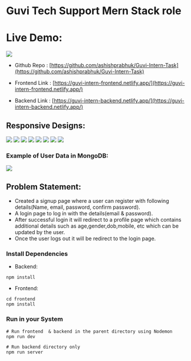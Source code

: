 # Guvi Tech Support Mern Stack role

# Live Demo:
![](https://github.com/ashishprabhuk/Guvi-Intern-Task/blob/main/frontend/public/Guvi-Intern.gif)


- Github Repo : [https://github.com/ashishprabhuk/Guvi-Intern-Task](https://github.com/ashishprabhuk/Guvi-Intern-Task)

- Frontend Link : [https://guvi-intern-frontend.netlify.app/](https://guvi-intern-frontend.netlify.app/)

- Backend Link : [https://guvi-intern-backend.netlify.app/](https://guvi-intern-backend.netlify.app/)


## Responsive Designs:
<img src="./public/home-m.png" />
<img src="./public/home-l.png" />
<img src="./public/signup-m.png" />
<img src="./public/signup-l.png" />
<img src="./public/Login-m.png" />
<img src="./public/login-l.png" />
<img src="./public/profile-m.png" />
<img src="./public/profile-l.png" />

### Example of User Data in MongoDB:
<img src="./public/MongoDB.png" />

## Problem Statement:

- Created a signup page where a user can register with following details(Name,
email, password, confirm password).
- A login page to log in with the details(email & password).
- After successful login it will redirect to a profile page which
contains additional details such as age,gender,dob,mobile, etc which can be
updated by the user.
- Once the user logs out it will be redirect to the login page.


### Install Dependencies 
- Backend:
```
npm install
```
- Frontend:
```
cd frontend
npm install
```

### Run in your System

```
# Run frontend  & backend in the parent directory using Nodemon
npm run dev

# Run backend directory only
npm run server
```

